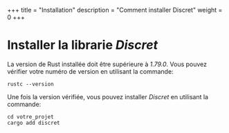 +++
title = "Installation"
description = "Comment installer Discret"
weight = 0
+++

# Installer la librarie *Discret*

La version de Rust installée doit être supérieure à *1.79.0*. Vous pouvez vérifier votre numéro de version en utilisant la commande:
```
rustc --version
```

Une fois la version vérifiée, vous pouvez installer *Discret* en utilisant la commande:
```
cd votre_projet
cargo add discret
```

